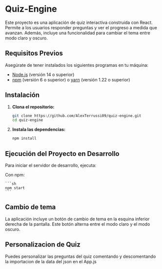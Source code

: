 # Quiz-Engine

Este proyecto es una aplicación de quiz interactiva construida con React. Permite a los usuarios responder preguntas y ver el progreso a medida que avanzan. Además, incluye una funcionalidad para cambiar el tema entre modo claro y oscuro.

## Requisitos Previos

Asegúrate de tener instalados los siguientes programas en tu máquina:

- [Node.js](https://nodejs.org/) (versión 14 o superior)
- [npm](https://www.npmjs.com/) (versión 6 o superior) o [yarn](https://yarnpkg.com/) (versión 1.22 o superior)

## Instalación

1. **Clona el repositorio:**

    ```sh
    git clone https://github.com/AlexTerrussi09/quiz-engine.git
    cd quiz-engine
    ```

2. **Instala las dependencias:**

    ```sh
    npm install
    ```

## Ejecución del Proyecto en Desarrollo

Para iniciar el servidor de desarrollo, ejecuta:

Con npm:

    ```sh
    npm start
    ```
## Cambio de tema
La aplicación incluye un botón de cambio de tema en la esquina inferior derecha de la pantalla. Este botón alterna entre el modo claro y el modo oscuro.

## Personalizacion de Quiz
Puedes personalizar las preguntas del quiz comentando y descomentando la importacion de la data del json en el App.js


